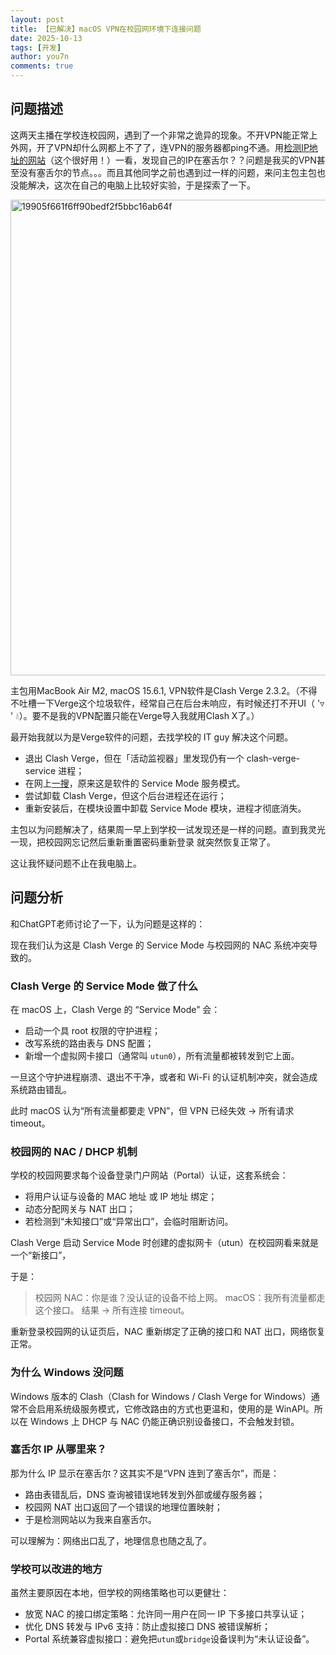 ```yaml
---
layout: post
title: 【已解决】macOS VPN在校园网环境下连接问题
date: 2025-10-13
tags: [开发]
author: you7n
comments: true
---
```


## 问题描述

这两天主播在学校连校园网，遇到了一个非常之诡异的现象。不开VPN能正常上外网，开了VPN却什么网都上不了了，连VPN的服务器都ping不通。用[检测IP地址的网站](https://www.ipjiance.com)（这个很好用！）一看，发现自己的IP在塞舌尔？？问题是我买的VPN甚至没有塞舌尔的节点。。。而且其他同学之前也遇到过一样的问题，来问主包主包也没能解决，这次在自己的电脑上比较好实验，于是探索了一下。

<img width="822" height="761" alt="19905f661f6ff90bedf2f5bbc16ab64f" src="https://github.com/user-attachments/assets/9f85b371-01b9-45bb-b64a-1b094d8b302c" />

主包用MacBook Air M2, macOS 15.6.1, VPN软件是Clash Verge 2.3.2。（不得不吐槽一下Verge这个垃圾软件，经常自己在后台未响应，有时候还打不开UI（ '▿ ' 💧）。要不是我的VPN配置只能在Verge导入我就用Clash X了。）

最开始我就以为是Verge软件的问题，去找学校的 IT guy 解决这个问题。

- 退出 Clash Verge，但在「活动监视器」里发现仍有一个 clash-verge-service 进程；
- 在网上[一搜](https://github.com/clash-verge-rev/clash-verge-rev/issues/1613#issuecomment-2307628654)，原来这是软件的 Service Mode 服务模式。
- 尝试卸载 Clash Verge，但这个后台进程还在运行；
- 重新安装后，在模块设置中卸载 Service Mode 模块，进程才彻底消失。

主包以为问题解决了，结果周一早上到学校一试发现还是一样的问题。直到我灵光一现，把校园网忘记然后重新重置密码重新登录 就突然恢复正常了。

这让我怀疑问题不止在我电脑上。

## 问题分析

和ChatGPT老师讨论了一下，认为问题是这样的：

现在我们认为这是 Clash Verge 的 Service Mode 与校园网的 NAC 系统冲突导致的。

### Clash Verge 的 Service Mode 做了什么

在 macOS 上，Clash Verge 的 “Service Mode” 会：
- 启动一个具 root 权限的守护进程；
- 改写系统的路由表与 DNS 配置；
- 新增一个虚拟网卡接口（通常叫 `utun0`），所有流量都被转发到它上面。

一旦这个守护进程崩溃、退出不干净，或者和 Wi-Fi 的认证机制冲突，就会造成系统路由错乱。

此时 macOS 认为“所有流量都要走 VPN”，但 VPN 已经失效 → 所有请求 timeout。

### 校园网的 NAC / DHCP 机制

学校的校园网要求每个设备登录门户网站（Portal）认证，这套系统会：

- 将用户认证与设备的 MAC 地址 或 IP 地址 绑定；
- 动态分配网关与 NAT 出口；
- 若检测到“未知接口”或“异常出口”，会临时阻断访问。

Clash Verge 启动 Service Mode 时创建的虚拟网卡（utun）在校园网看来就是一个“新接口”，

于是：

> 校园网 NAC：你是谁？没认证的设备不给上网。
> macOS：我所有流量都走这个接口。
> 结果 → 所有连接 timeout。

重新登录校园网的认证页后，NAC 重新绑定了正确的接口和 NAT 出口，网络恢复正常。

### 为什么 Windows 没问题

Windows 版本的 Clash（Clash for Windows / Clash Verge for Windows）通常不会启用系统级服务模式，它修改路由的方式也更温和，使用的是 WinAPI。所以在 Windows 上 DHCP 与 NAC 仍能正确识别设备接口，不会触发封锁。

### 塞舌尔 IP 从哪里来？

那为什么 IP 显示在塞舌尔？这其实不是“VPN 连到了塞舌尔”，而是：

- 路由表错乱后，DNS 查询被错误地转发到外部或缓存服务器；
- 校园网 NAT 出口返回了一个错误的地理位置映射；
- 于是检测网站以为我来自塞舌尔。

可以理解为：网络出口乱了，地理信息也随之乱了。

### 学校可以改进的地方

虽然主要原因在本地，但学校的网络策略也可以更健壮：

- 放宽 NAC 的接口绑定策略：允许同一用户在同一 IP 下多接口共享认证；
- 优化 DNS 转发与 IPv6 支持：防止虚拟接口 DNS 被错误解析；
- Portal 系统兼容虚拟接口：避免把`utun`或`bridge`设备误判为“未认证设备”。
